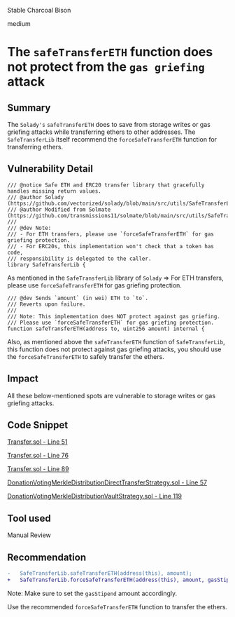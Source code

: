Stable Charcoal Bison

medium

# The `safeTransferETH` function does not protect from the `gas griefing` attack
## Summary

The `Solady's` `safeTransferETH` does to save from storage writes or gas griefing attacks while transferring ethers to other addresses. The `SafeTransferLib` itself recommend the `forceSafeTransferETH` function for transferring ethers.

## Vulnerability Detail

```solidity
/// @notice Safe ETH and ERC20 transfer library that gracefully handles missing return values.
/// @author Solady (https://github.com/vectorized/solady/blob/main/src/utils/SafeTransferLib.sol)
/// @author Modified from Solmate (https://github.com/transmissions11/solmate/blob/main/src/utils/SafeTransferLib.sol)
///
/// @dev Note:
/// - For ETH transfers, please use `forceSafeTransferETH` for gas griefing protection.
/// - For ERC20s, this implementation won't check that a token has code,
/// responsibility is delegated to the caller.
library SafeTransferLib {
```

As mentioned in the `SafeTransferLib` library of `Solady` => For ETH transfers, please use `forceSafeTransferETH` for gas griefing protection.

```solidity
/// @dev Sends `amount` (in wei) ETH to `to`.
/// Reverts upon failure.
///
/// Note: This implementation does NOT protect against gas griefing.
/// Please use `forceSafeTransferETH` for gas griefing protection.
function safeTransferETH(address to, uint256 amount) internal {
```

Also, as mentioned above the `safeTransferETH` function of `SafeTransferLib`, this function does not protect against gas griefing attacks, you should use the `forceSafeTransferETH` to safely transfer the ethers.

## Impact

All these below-mentioned spots are vulnerable to storage writes or gas griefing attacks.

## Code Snippet

[Transfer.sol - Line 51](https://github.com/sherlock-audit/2023-09-Gitcoin/blob/main/allo-v2/contracts/core/libraries/Transfer.sol#L51)

[Transfer.sol - Line 76](https://github.com/sherlock-audit/2023-09-Gitcoin/blob/main/allo-v2/contracts/core/libraries/Transfer.sol#L76)

[Transfer.sol - Line 89](https://github.com/sherlock-audit/2023-09-Gitcoin/blob/main/allo-v2/contracts/core/libraries/Transfer.sol#L89)

[DonationVotingMerkleDistributionDirectTransferStrategy.sol - Line 57](https://github.com/sherlock-audit/2023-09-Gitcoin/blob/main/allo-v2/contracts/strategies/donation-voting-merkle-distribution-direct-transfer/DonationVotingMerkleDistributionDirectTransferStrategy.sol#L57)

[DonationVotingMerkleDistributionVaultStrategy.sol - Line 119](https://github.com/sherlock-audit/2023-09-Gitcoin/blob/main/allo-v2/contracts/strategies/donation-voting-merkle-distribution-vault/DonationVotingMerkleDistributionVaultStrategy.sol#L119)

## Tool used

Manual Review

## Recommendation

```diff
-   SafeTransferLib.safeTransferETH(address(this), amount);
+   SafeTransferLib.forceSafeTransferETH(address(this), amount, gasStipend);
```

Note: Make sure to set the `gasStipend` amount accordingly.

Use the recommended `forceSafeTransferETH` function to transfer the ethers.